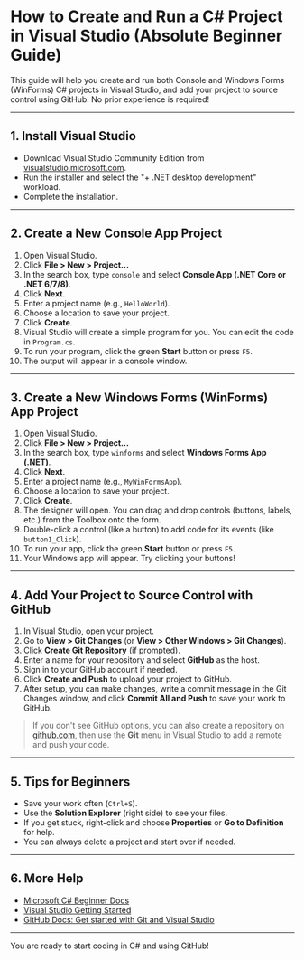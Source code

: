 # How to Create and Run a C# Project in Visual Studio (Absolute Beginner Guide)

This guide will help you create and run both Console and Windows Forms (WinForms) C# projects in Visual Studio, and add your project to source control using GitHub. No prior experience is required!

---

## 1. Install Visual Studio

- Download Visual Studio Community Edition from [visualstudio.microsoft.com](https://visualstudio.microsoft.com/).
- Run the installer and select the "+ .NET desktop development" workload.
- Complete the installation.

---

## 2. Create a New Console App Project

1. Open Visual Studio.
2. Click **File > New > Project...**
3. In the search box, type `console` and select **Console App (.NET Core or .NET 6/7/8)**.
4. Click **Next**.
5. Enter a project name (e.g., `HelloWorld`).
6. Choose a location to save your project.
7. Click **Create**.
8. Visual Studio will create a simple program for you. You can edit the code in `Program.cs`.
9. To run your program, click the green **Start** button or press `F5`.
10. The output will appear in a console window.

---

## 3. Create a New Windows Forms (WinForms) App Project

1. Open Visual Studio.
2. Click **File > New > Project...**
3. In the search box, type `winforms` and select **Windows Forms App (.NET)**.
4. Click **Next**.
5. Enter a project name (e.g., `MyWinFormsApp`).
6. Choose a location to save your project.
7. Click **Create**.
8. The designer will open. You can drag and drop controls (buttons, labels, etc.) from the Toolbox onto the form.
9. Double-click a control (like a button) to add code for its events (like `button1_Click`).
10. To run your app, click the green **Start** button or press `F5`.
11. Your Windows app will appear. Try clicking your buttons!

---

## 4. Add Your Project to Source Control with GitHub

1. In Visual Studio, open your project.
2. Go to **View > Git Changes** (or **View > Other Windows > Git Changes**).
3. Click **Create Git Repository** (if prompted).
4. Enter a name for your repository and select **GitHub** as the host.
5. Sign in to your GitHub account if needed.
6. Click **Create and Push** to upload your project to GitHub.
7. After setup, you can make changes, write a commit message in the Git Changes window, and click **Commit All and Push** to save your work to GitHub.

> If you don't see GitHub options, you can also create a repository on [github.com](https://github.com/), then use the **Git** menu in Visual Studio to add a remote and push your code.

---

## 5. Tips for Beginners

- Save your work often (`Ctrl+S`).
- Use the **Solution Explorer** (right side) to see your files.
- If you get stuck, right-click and choose **Properties** or **Go to Definition** for help.
- You can always delete a project and start over if needed.

---

## 6. More Help

- [Microsoft C# Beginner Docs](https://learn.microsoft.com/en-us/dotnet/csharp/)
- [Visual Studio Getting Started](https://learn.microsoft.com/en-us/visualstudio/get-started/)
- [GitHub Docs: Get started with Git and Visual Studio](https://docs.github.com/en/get-started/getting-started-with-git/getting-started-with-git-and-visual-studio)

---

You are ready to start coding in C# and using GitHub!
